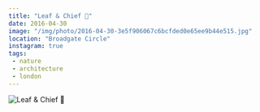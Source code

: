 ```yaml
---
title: "Leaf & Chief 🍂"
date: 2016-04-30
image: "/img/photo/2016-04-30-3e5f906067c6bcfded0e65ee9b44e515.jpg"
location: "Broadgate Circle"
instagram: true
tags:
 - nature
 - architecture
 - london
---
```


![Leaf & Chief 🍂](/img/photo/2016-04-30-3e5f906067c6bcfded0e65ee9b44e515.jpg)
